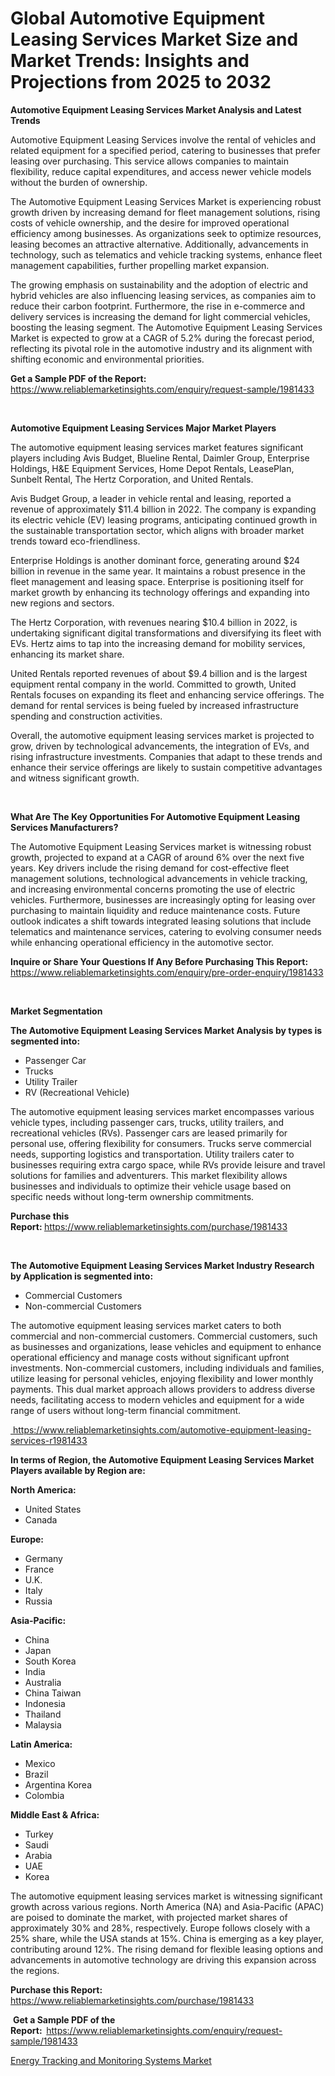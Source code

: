 <p><h1>Global Automotive Equipment Leasing Services Market Size and Market Trends: Insights and Projections from 2025 to 2032</h1></p><p><strong>Automotive Equipment Leasing Services Market Analysis and Latest Trends</strong></p>
<p><p>Automotive Equipment Leasing Services involve the rental of vehicles and related equipment for a specified period, catering to businesses that prefer leasing over purchasing. This service allows companies to maintain flexibility, reduce capital expenditures, and access newer vehicle models without the burden of ownership.</p><p>The Automotive Equipment Leasing Services Market is experiencing robust growth driven by increasing demand for fleet management solutions, rising costs of vehicle ownership, and the desire for improved operational efficiency among businesses. As organizations seek to optimize resources, leasing becomes an attractive alternative. Additionally, advancements in technology, such as telematics and vehicle tracking systems, enhance fleet management capabilities, further propelling market expansion.</p><p>The growing emphasis on sustainability and the adoption of electric and hybrid vehicles are also influencing leasing services, as companies aim to reduce their carbon footprint. Furthermore, the rise in e-commerce and delivery services is increasing the demand for light commercial vehicles, boosting the leasing segment. The Automotive Equipment Leasing Services Market is expected to grow at a CAGR of 5.2% during the forecast period, reflecting its pivotal role in the automotive industry and its alignment with shifting economic and environmental priorities.</p></p>
<p><strong>Get a Sample PDF of the Report:&nbsp;</strong> <a href="https://www.reliablemarketinsights.com/enquiry/request-sample/1981433?utm_campaign=2667&utm_medium=2&utm_source=Github&utm_content=ia&utm_term=11032025&utm_id=automotive-equipment-leasing-services">https://www.reliablemarketinsights.com/enquiry/request-sample/1981433</a></p>
<p>&nbsp;</p>
<p><strong>Automotive Equipment Leasing Services Major Market Players</strong></p>
<p><p>The automotive equipment leasing services market features significant players including Avis Budget, Blueline Rental, Daimler Group, Enterprise Holdings, H&E Equipment Services, Home Depot Rentals, LeasePlan, Sunbelt Rental, The Hertz Corporation, and United Rentals. </p><p>Avis Budget Group, a leader in vehicle rental and leasing, reported a revenue of approximately $11.4 billion in 2022. The company is expanding its electric vehicle (EV) leasing programs, anticipating continued growth in the sustainable transportation sector, which aligns with broader market trends toward eco-friendliness.</p><p>Enterprise Holdings is another dominant force, generating around $24 billion in revenue in the same year. It maintains a robust presence in the fleet management and leasing space. Enterprise is positioning itself for market growth by enhancing its technology offerings and expanding into new regions and sectors.</p><p>The Hertz Corporation, with revenues nearing $10.4 billion in 2022, is undertaking significant digital transformations and diversifying its fleet with EVs. Hertz aims to tap into the increasing demand for mobility services, enhancing its market share.</p><p>United Rentals reported revenues of about $9.4 billion and is the largest equipment rental company in the world. Committed to growth, United Rentals focuses on expanding its fleet and enhancing service offerings. The demand for rental services is being fueled by increased infrastructure spending and construction activities.</p><p>Overall, the automotive equipment leasing services market is projected to grow, driven by technological advancements, the integration of EVs, and rising infrastructure investments. Companies that adapt to these trends and enhance their service offerings are likely to sustain competitive advantages and witness significant growth.</p></p>
<p>&nbsp;</p>
<p><strong>What Are The Key Opportunities For Automotive Equipment Leasing Services Manufacturers?</strong></p>
<p><p>The Automotive Equipment Leasing Services market is witnessing robust growth, projected to expand at a CAGR of around 6% over the next five years. Key drivers include the rising demand for cost-effective fleet management solutions, technological advancements in vehicle tracking, and increasing environmental concerns promoting the use of electric vehicles. Furthermore, businesses are increasingly opting for leasing over purchasing to maintain liquidity and reduce maintenance costs. Future outlook indicates a shift towards integrated leasing solutions that include telematics and maintenance services, catering to evolving consumer needs while enhancing operational efficiency in the automotive sector.</p></p>
<p><strong>Inquire or Share Your Questions If Any Before Purchasing This Report:</strong> <a href="https://www.reliablemarketinsights.com/enquiry/pre-order-enquiry/1981433?utm_campaign=2667&utm_medium=2&utm_source=Github&utm_content=ia&utm_term=11032025&utm_id=automotive-equipment-leasing-services">https://www.reliablemarketinsights.com/enquiry/pre-order-enquiry/1981433</a></p>
<p>&nbsp;</p>
<p><strong>Market Segmentation</strong></p>
<p><strong>The Automotive Equipment Leasing Services Market Analysis by types is segmented into:</strong></p>
<p><ul><li>Passenger Car</li><li>Trucks</li><li>Utility Trailer</li><li>RV (Recreational Vehicle)</li></ul></p>
<p><p>The automotive equipment leasing services market encompasses various vehicle types, including passenger cars, trucks, utility trailers, and recreational vehicles (RVs). Passenger cars are leased primarily for personal use, offering flexibility for consumers. Trucks serve commercial needs, supporting logistics and transportation. Utility trailers cater to businesses requiring extra cargo space, while RVs provide leisure and travel solutions for families and adventurers. This market flexibility allows businesses and individuals to optimize their vehicle usage based on specific needs without long-term ownership commitments.</p></p>
<p><strong>Purchase this Report:&nbsp;</strong><a href="https://www.reliablemarketinsights.com/purchase/1981433?utm_campaign=2667&utm_medium=2&utm_source=Github&utm_content=ia&utm_term=11032025&utm_id=automotive-equipment-leasing-services">https://www.reliablemarketinsights.com/purchase/1981433</a></p>
<p>&nbsp;</p>
<p><strong>The Automotive Equipment Leasing Services Market Industry Research by Application is segmented into:</strong></p>
<p><ul><li>Commercial Customers</li><li>Non-commercial Customers</li></ul></p>
<p><p>The automotive equipment leasing services market caters to both commercial and non-commercial customers. Commercial customers, such as businesses and organizations, lease vehicles and equipment to enhance operational efficiency and manage costs without significant upfront investments. Non-commercial customers, including individuals and families, utilize leasing for personal vehicles, enjoying flexibility and lower monthly payments. This dual market approach allows providers to address diverse needs, facilitating access to modern vehicles and equipment for a wide range of users without long-term financial commitment.</p></p>
<p><a href="https://www.reliablemarketinsights.com/automotive-equipment-leasing-services-r1981433?utm_campaign=2667&utm_medium=2&utm_source=Github&utm_content=ia&utm_term=11032025&utm_id=automotive-equipment-leasing-services">&nbsp;https://www.reliablemarketinsights.com/automotive-equipment-leasing-services-r1981433</a></p>
<p><strong>In terms of Region, the Automotive Equipment Leasing Services Market Players available by Region are:</strong></p>
<p>
    <p> <strong> North America: </strong>
        <ul>
            <li>United States</li>
            <li>Canada</li>
        </ul>
        </p> 
    <p> <strong> Europe: </strong>
        <ul>
            <li>Germany</li>
            <li>France</li>
            <li>U.K.</li>
            <li>Italy</li>
            <li>Russia</li>
        </ul>
        </p> 
    <p> <strong> Asia-Pacific: </strong>
        <ul>
            <li>China</li>
            <li>Japan</li>
            <li>South Korea</li>
            <li>India</li>
            <li>Australia</li>
            <li>China Taiwan</li>
            <li>Indonesia</li>
            <li>Thailand</li>
            <li>Malaysia</li>
        </ul>
        </p> 
    <p> <strong> Latin America: </strong>
        <ul>
            <li>Mexico</li>
            <li>Brazil</li>
            <li>Argentina Korea</li>
            <li>Colombia</li>
        </ul>
        </p> 
    <p> <strong> Middle East & Africa: </strong>
        <ul>
            <li>Turkey</li>
            <li>Saudi</li>
            <li>Arabia</li>
            <li>UAE</li>
            <li>Korea</li>
        </ul>
    </p>
    </p>
<p><p>The automotive equipment leasing services market is witnessing significant growth across various regions. North America (NA) and Asia-Pacific (APAC) are poised to dominate the market, with projected market shares of approximately 30% and 28%, respectively. Europe follows closely with a 25% share, while the USA stands at 15%. China is emerging as a key player, contributing around 12%. The rising demand for flexible leasing options and advancements in automotive technology are driving this expansion across the regions.</p></p>
<p><strong>Purchase this Report: </strong><a href="https://www.reliablemarketinsights.com/purchase/1981433?utm_campaign=2667&utm_medium=2&utm_source=Github&utm_content=ia&utm_term=11032025&utm_id=automotive-equipment-leasing-services">https://www.reliablemarketinsights.com/purchase/1981433</a></p>
<p>&nbsp;<strong>Get a Sample PDF of the Report:&nbsp;&nbsp;</strong><a href="https://www.reliablemarketinsights.com/enquiry/request-sample/1981433?utm_campaign=2667&utm_medium=2&utm_source=Github&utm_content=ia&utm_term=11032025&utm_id=automotive-equipment-leasing-services">https://www.reliablemarketinsights.com/enquiry/request-sample/1981433</a></p>
<p><strong></strong></p>
<p><p><a href="https://github.com/vilehoaguy/Market-Research-Report-List-1/blob/main/energy-tracking-and-monitoring-systems-market.md?utm_campaign=2667&utm_medium=2&utm_source=Github&utm_content=ia&utm_term=11032025&utm_id=automotive-equipment-leasing-services">Energy Tracking and Monitoring Systems Market</a></p></p>